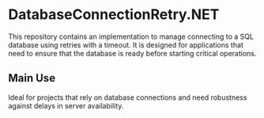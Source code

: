 # DatabaseConnectionRetry.NET

This repository contains an implementation to manage connecting to a SQL database using retries with a timeout. It is designed for applications that need to ensure that the database is ready before starting critical operations.

## Main Use
Ideal for projects that rely on database connections and need robustness against delays in server availability.
